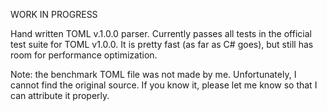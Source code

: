 WORK IN PROGRESS

Hand written TOML v.1.0.0 parser. Currently passes all tests in the official test suite for TOML v1.0.0.
It is pretty fast (as far as C# goes), but still has room for performance optimization.


Note: the benchmark TOML file was not made by me. Unfortunately, I cannot find the original source. If you know it, please let me know
so that I can attribute it properly.

